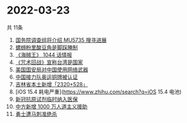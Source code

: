 # 2022-03-23
  共 11条

  <!-- BEGIN -->
  <!-- 最后更新时间:Wed Mar 23 2022 03:24:22 GMT+0000 (Coordinated Universal Time) -->
  1. [国务院调查组将介绍 MU5735 搜寻进展](https://www.zhihu.com/search?q=MU5735)
1. [螺蛳粉里酸豆角是脚踩腌制](https://www.zhihu.com/search?q=酸豆角)
1. [《海贼王》 1044 话情报](https://www.zhihu.com/search?q=海贼王1044)
1. [《咒术回战》宣称台湾是国家](https://www.zhihu.com/search?q=咒术回战)
1. [美国国安局对中国使用网络武器](https://www.zhihu.com/search?q=美国国安局)
1. [中国接力队奥运铜牌被认证](https://www.zhihu.com/search?q=中国接力队)
1. [吉林省本土新增「2320+528」](https://www.zhihu.com/search?q=吉林疫情)
1. [iOS 15.4 耗电严重](https://www.zhihu.com/search?q=iOS 15.4 电池)
1. [新冠抗原试剂临时纳入医保](https://www.zhihu.com/search?q=新冠抗原试剂)
1. [中方新增 1000 万人道主义援助](https://www.zhihu.com/search?q=人道主义援助)
1. [勇士遭马刺准绝杀](https://www.zhihu.com/search?q=勇士)
  <!-- END -->
  